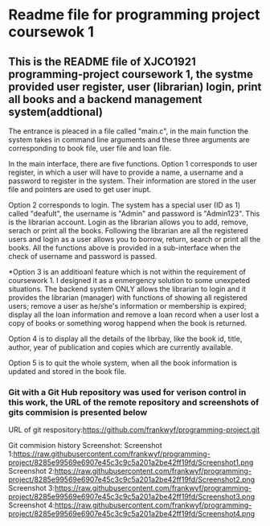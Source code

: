 # Readme file for programming project coursewok 1

## This is the README file of XJCO1921 programming-project coursework 1, the systme provided user register, user (librarian) login, print all books and a backend management system(addtional)
The entrance is pleaced in a file called "main.c", in the main function the system takes in command line arguments and these three arguments are corresponding to book file, user file and loan file.

In the main interface, there are five functions. 
Option 1 corresponds to user register, in which a user will have to provide a name, a username and a password to register in the system. Their information are stored in the user file and pointers are used to get user inupt.

Option 2 corresponds to login. The system has a special user (ID as 1) called "deafult", the username is "Admin" and password is "Admin123". This is the librarian account. Login as the librarian allows you to add, remove, serach or print all the books. Following the librarian are all the registered users and login as a user allows you to borrow, return, search or print all the books. All the functions above is provided in a sub-interface when the check of username and password is passed.

*Option 3 is an additioanl feature which is not within the requirement of coursework 1. I designed it as a enmergency solution to some unexpeted situations. The backend system ONLY allows the librarian to login and it provides the librarian (manager) with functions of showing all registered users; remove a user as he/she's information or membership is expired; display all the loan information and remove a loan record when a user lost a copy of books or something worog happend when the book is returned.

Option 4 is to display all the details of the librbay, like the book id, title, author, year of publication and copies which are currently available.

Option 5 is to quit the whole system, when all the book information is updated and stored in the book file.

### Git with a Git Hub repository was used for verison control in this work, the URL of the remote repository and screenshots of gits commision is presented below 
URL of git respository:https://github.com/frankwyf/programming-project.git

Git commision history Screenshot:
Screenshot 1:https://raw.githubusercontent.com/frankwyf/programming-project/8285e99569e6907e45c3c9c5a201a2be42ff19fd/Screenshot1.png
Screenshot 2:https://raw.githubusercontent.com/frankwyf/programming-project/8285e99569e6907e45c3c9c5a201a2be42ff19fd/Screenshot2.png 
Screenshot 3:https://raw.githubusercontent.com/frankwyf/programming-project/8285e99569e6907e45c3c9c5a201a2be42ff19fd/Screenshot3.png 
Screenshot 4:https://raw.githubusercontent.com/frankwyf/programming-project/8285e99569e6907e45c3c9c5a201a2be42ff19fd/Screenshot4.png 
